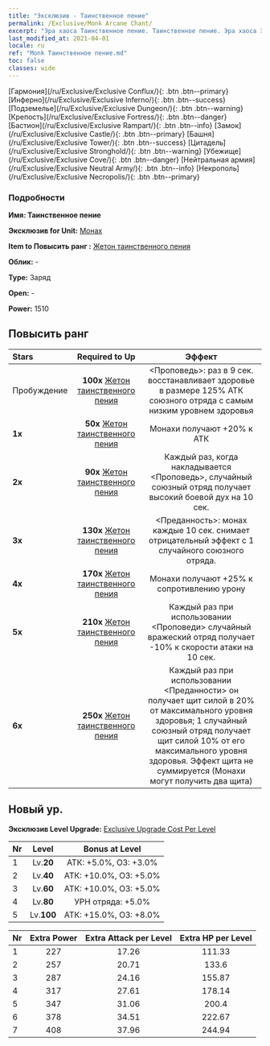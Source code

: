```yaml
---
title: "Эксклюзив - Таинственное пение"
permalink: /Exclusive/Monk Arcane Chant/
excerpt: "Эра хаоса Таинственное пение. Таинственное пение. Эра хаоса Эксклюзив Таинственное пение. Монах Эксклюзив."
last_modified_at: 2021-04-01
locale: ru
ref: "Monk Таинственное пение.md"
toc: false
classes: wide
---
```

 [Гармония](/ru/Exclusive/Exclusive Conflux/){: .btn .btn--primary} [Инферно](/ru/Exclusive/Exclusive Inferno/){: .btn .btn--success} [Подземелье](/ru/Exclusive/Exclusive Dungeon/){: .btn .btn--warning} [Крепость](/ru/Exclusive/Exclusive Fortress/){: .btn .btn--danger} [Бастион](/ru/Exclusive/Exclusive Rampart/){: .btn .btn--info} [Замок](/ru/Exclusive/Exclusive Castle/){: .btn .btn--primary} [Башня](/ru/Exclusive/Exclusive Tower/){: .btn .btn--success} [Цитадель](/ru/Exclusive/Exclusive Stronghold/){: .btn .btn--warning} [Убежище](/ru/Exclusive/Exclusive Cove/){: .btn .btn--danger} [Нейтральная армия](/ru/Exclusive/Exclusive Neutral Army/){: .btn .btn--info} [Некрополь](/ru/Exclusive/Exclusive Necropolis/){: .btn .btn--primary} 

### Подробности
 **Имя: Таинственное пение** 

 **Эксклюзив for Unit:** [Монах](/ru/units/Monk/) 

 **Item to Повысить ранг :** [Жетон таинственного пения](/ru/Items/con_915/)

 **Облик:** -

 **Type:** Заряд

 **Open:** -

 **Power:** 1510

## Повысить ранг 

  |     Stars    |  Required to Up | Эффект |
  |:-------------|:---------------:|:---------------:|
  |  Пробуждение  | **100x** [Жетон таинственного пения](/ru/Items/con_915/) | <Проповедь>: раз в 9 сек. восстанавливает здоровье в размере 125% АТК союзного отряда с самым низким уровнем здоровья |
  | **1x** <i class="fas fa-star"/> | **50x** [Жетон таинственного пения](/ru/Items/con_915/) | Монахи получают +20% к АТК |
  | **2x** <i class="fas fa-star"/> | **90x** [Жетон таинственного пения](/ru/Items/con_915/) | Каждый раз, когда накладывается <Проповедь>, случайный союзный отряд получает высокий боевой дух на 10 сек. |
  | **3x** <i class="fas fa-star"/> | **130x** [Жетон таинственного пения](/ru/Items/con_915/) |  <Преданность>: монах каждые 10 сек. снимает отрицательный эффект с 1 случайного союзного отряда. |
  | **4x** <i class="fas fa-star"/> | **170x** [Жетон таинственного пения](/ru/Items/con_915/) | Монахи получают +25% к сопротивлению урону |
  | **5x** <i class="fas fa-star"/> | **210x** [Жетон таинственного пения](/ru/Items/con_915/) | Каждый раз при использовании <Проповеди> случайный вражеский отряд получает -10% к скорости атаки на 10 сек. |
  | **6x** <i class="fas fa-star"/> | **250x** [Жетон таинственного пения](/ru/Items/con_915/) | Каждый раз при использовании <Преданности> он получает щит силой в 20% от максимального уровня здоровья; 1 случайный союзный отряд получает щит силой 10% от его максимального уровня здоровья. Эффект щита не суммируется (Монахи могут получить два щита) |


## Новый ур.
 **Эксклюзив Level Upgrade:** [Exclusive Upgrade Cost Per Level](/Exclusive/ExclusiveUpgradeCostPerLevel/)

  |  Nr  |   Level  | Bonus at Level |
  |:-----|:--------:|:--------------:|
  | 1 | Lv.**20** | АТК: +5.0%, ОЗ: +3.0% |
  | 2 | Lv.**40** | АТК: +10.0%, ОЗ: +5.0% |
  | 3 | Lv.**60** | АТК: +10.0%, ОЗ: +5.0% |
  | 4 | Lv.**80** | УРН отряда: +5.0% |
  | 5 | Lv.**100** | АТК: +15.0%, ОЗ: +8.0% |


  |  Nr  |  Extra Power | Extra Attack per Level | Extra HP per Level |
  |:-----|:--------:|:--------:|:--------:|
  | 1 | 227 | 17.26 | 111.33 |
  | 2 | 257 | 20.71 | 133.6 |
  | 3 | 287 | 24.16 | 155.87 |
  | 4 | 317 | 27.61 | 178.14 |
  | 5 | 347 | 31.06 | 200.4 |
  | 6 | 378 | 34.51 | 222.67 |
  | 7 | 408 | 37.96 | 244.94 |


